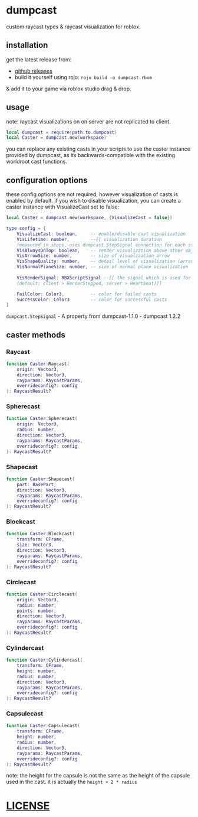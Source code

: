 # dumpcast

custom raycast types & raycast visualization for roblox.

## installation

get the latest release from:
- [github releases](https://github.com/dumpstring/dumpcast/releases/latest)
- build it yourself using rojo: `rojo build -o dumpcast.rbxm`

& add it to your game via roblox studio drag & drop.

## usage

note: raycast visualizations on on server are not replicated to client.

```lua
local dumpcast = require(path.to.dumpcast)
local Caster = dumpcast.new(workspace)
```

you can replace any existing casts in your scripts to use the caster instance provided by dumpcast, as its backwards-compatible with the existing worldroot cast functions.

## configuration options

these config options are not required, however visualization of casts is enabled by default.
if you wish to disable visualization, you can create a caster instance with VisualizeCast set to false:
```lua
local Caster = dumpcast.new(workspace, {VisualizeCast = false})
```

```lua
type config = {
    VisualizeCast: boolean,     -- enable/disable cast visualization
    VisLifetime: number,        --[[ visualization duration
    (measured in steps, uses dumpcast.StepSignal connection for each step.) ]]
    VisAlwaysOnTop: boolean,    -- render visualization above other objects
    VisArrowSize: number,       -- size of visualization arrow
    VisShapeQuality: number,    -- detail level of visualization (arrow, capsule, etc.)
    VisNormalPlaneSize: number, -- size of normal plane visualization
    
    VisRenderSignal: RBXScriptSignal --[[ the signal which is used for rendering visuals.
    (default: client > RenderStepped, server > Heartbeat)]]

    FailColor: Color3,          -- color for failed casts
    SuccessColor: Color3        -- color for successful casts
}
```

`dumpcast.StepSignal` - A property from dumpcast-1.1.0 - dumpcast 1.2.2

## caster methods

### Raycast

```lua
function Caster:Raycast(
    origin: Vector3, 
    direction: Vector3, 
    rayparams: RaycastParams, 
    overrideconfig?: config
): RaycastResult?
```

### Spherecast

```lua
function Caster:Spherecast(
    origin: Vector3, 
    radius: number, 
    direction: Vector3, 
    rayparams: RaycastParams, 
    overrideconfig?: config
): RaycastResult?
```

### Shapecast

```lua
function Caster:Shapecast(
    part: BasePart, 
    direction: Vector3, 
    rayparams: RaycastParams, 
    overrideconfig?: config
): RaycastResult?
```

### Blockcast

```lua
function Caster:Blockcast(
    transform: CFrame, 
    size: Vector3, 
    direction: Vector3, 
    rayparams: RaycastParams, 
    overrideconfig?: config
): RaycastResult?
```

### Circlecast

```lua
function Caster:Circlecast(
    origin: Vector3, 
    radius: number, 
    points: number, 
    direction: Vector3, 
    rayparams: RaycastParams, 
    overrideconfig?: config
): RaycastResult?
```

### Cylindercast

```lua
function Caster:Cylindercast(
    transform: CFrame, 
    height: number, 
    radius: number, 
    direction: Vector3, 
    rayparams: RaycastParams, 
    overrideconfig?: config
): RaycastResult?
```

### Capsulecast

```lua
function Caster:Capsulecast(
    transform: CFrame, 
    height: number, 
    radius: number, 
    direction: Vector3, 
    rayparams: RaycastParams, 
    overrideconfig?: config
): RaycastResult?
```
note: the height for the capsule is not the same as the height of the capsule used in the cast. it is actually the `height + 2 * radius` 

# [LICENSE](https://github.com/dumpstring/dumpcast/blob/main/LICENSE)